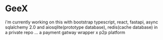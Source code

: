 # GeeX
i'm currently working on this with bootstrap typescript, react, fastapi, async sqlalchemy 2.0 and aiosqlite(prototype database), redis(cache database) in a private repo ... a payment gatway wrapper x p2p platform

